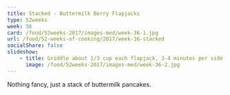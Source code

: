 ```yaml
---
title: Stacked - Buttermilk Berry Flapjacks
type: 52weeks
week: 36
card: /food/52weeks-2017/images-med/week-36-1.jpg
url: /food/52-weeks-of-cooking/2017/week-36-stacked
socialShare: false
slideshow:
    - title: Griddle about 1/3 cup each flapjack, 3-4 minutes per side.  Had some fresh blueberries and huckleberries in the fridge.  Sprinkle a handful of berries into the batter after pouring onto the griddle.
      image: /food/52weeks-2017/images-med/week-36-2.jpg
---
```

Nothing fancy, just a stack of buttermilk pancakes.
